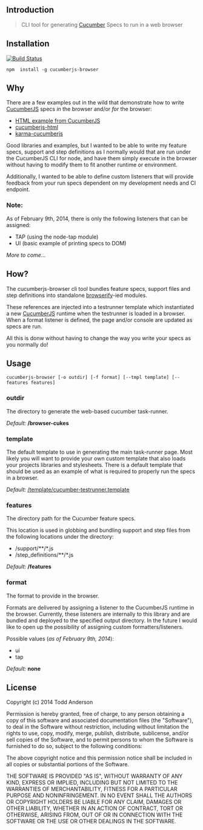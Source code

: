 Introduction
---
> CLI tool for generating [Cucumber](https://github.com/cucumber/cucumber-js) Specs to run in a web browser

Installation
---
[![Build Status](https://travis-ci.org/bustardcelly/cucumberjs-browser.png?branch=master)](https://travis-ci.org/bustardcelly/cucumberjs-browser)

```
npm  install -g cucumberjs-browser
```

Why
---
There are a few examples out in the wild that demonstrate how to write [CucumberJS](https://github.com/cucumber/cucumber-js) specs _in_ the browser and/or _for_ the browser:

* [HTML example from CucumberJS](https://github.com/cucumber/cucumber-js/tree/master/example)
* [cucumberjs-html](https://github.com/cucumber/cucumber-html)
* [karma-cucumberjs](https://github.com/s9tpepper/karma-cucumberjs)

Good libraries and examples, but I wanted to be able to write my feature specs, support and step definitions as I normally would that are run under the CucumberJS CLI for node, and have them simply execute in the browser without having to modify them to fit another runtime or environment.

Additionally, I wanted to be able to define custom listeners that will provide feedback from your run specs dependent on my development needs and CI endpoint.

### Note:
As of February 9th, 2014, there is only the following listeners that can be assigned:

* TAP (using the node-tap module)
* UI (basic example of printing specs to DOM)

_More to come..._

How?
---
The cucumberjs-browser cli tool bundles feature specs, support files and step definitions into standalone [browserify](http://browserify.org/)-ied modules. 

These references are injected into a testrunner template which instantiated a new [CucumberJS](https://github.com/cucumber/cucumber-js) runtime when the testrunner is loaded in a browser. When a format listener is defined, the page and/or console are updated as specs are run.

All this is donw without having to change the way you write your specs as you normally do!

Usage
---
```
cucumberjs-browser [-o outdir] [-f format] [--tmpl template] [--features features]
```

### outdir
The directory to generate the web-based cucumber task-runner.

_Default:_ __/browser-cukes__

### template
The default template to use in generating the main task-runner page. Most likely you will want to provide your own custom template that also loads your projects libraries and stylesheets. There is a default template that should be used as an example of what is required to properly run the specs in a browser.

_Default:_ [/template/cucumber-testrunner.template](https://github.com/bustardcelly/cucumberjs-browser/blob/master/template/cucumber-testrunner.template)

### features
The directory path for the Cucumber feature specs.

This location is used in globbing and bundling support and step files from the following locations under the directory:

* /support/**/*.js
* /step_definitions/**/*.js

_Default:_ __/features__

### format
The format to provide in the browser.

Formats are delivered by assigning a listener to the CucumberJS runtime in the browser. Currently, these listeners are internally to this library and are bundled and deployed to the specified output directory. In the future I would like to open up the possibility of assigning custom formatters/listeners.

Possible values (_as of February 9th, 2014_):

* ui
* tap

_Default:_ __none__

License
---
Copyright (c) 2014 Todd Anderson

Permission is hereby granted, free of charge, to any person
obtaining a copy of this software and associated documentation
files (the "Software"), to deal in the Software without
restriction, including without limitation the rights to use,
copy, modify, merge, publish, distribute, sublicense, and/or sell
copies of the Software, and to permit persons to whom the
Software is furnished to do so, subject to the following
conditions:

The above copyright notice and this permission notice shall be
included in all copies or substantial portions of the Software.

THE SOFTWARE IS PROVIDED "AS IS", WITHOUT WARRANTY OF ANY KIND,
EXPRESS OR IMPLIED, INCLUDING BUT NOT LIMITED TO THE WARRANTIES
OF MERCHANTABILITY, FITNESS FOR A PARTICULAR PURPOSE AND
NONINFRINGEMENT. IN NO EVENT SHALL THE AUTHORS OR COPYRIGHT
HOLDERS BE LIABLE FOR ANY CLAIM, DAMAGES OR OTHER LIABILITY,
WHETHER IN AN ACTION OF CONTRACT, TORT OR OTHERWISE, ARISING
FROM, OUT OF OR IN CONNECTION WITH THE SOFTWARE OR THE USE OR
OTHER DEALINGS IN THE SOFTWARE.